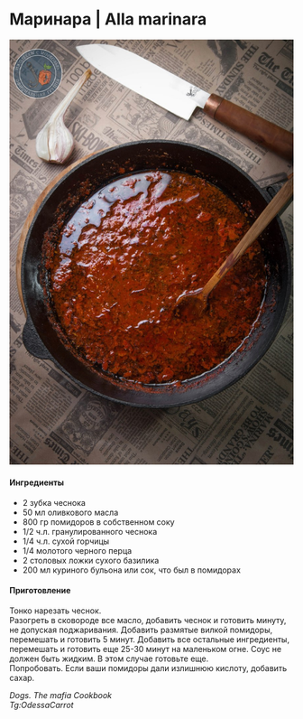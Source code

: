 # Маринара \| Alla marinara

![Маринара](../pics/photo_2019-04-22_16-00-26.jpg)

#### Ингредиенты

* 2 зубка чеснока
* 50 мл оливкового масла
* 800 гр помидоров в собственном соку
* 1/2 ч.л. гранулированного чеснока
* 1/4 ч.л. сухой горчицы
* 1/4 молотого черного перца
* 2 столовых ложки сухого базилика
* 200 мл куриного бульона или сок, что был в помидорах

#### Приготовление

Тонко нарезать чеснок.  
Разогреть в сковороде все масло, добавить чеснок и готовить минуту, не допуская поджаривания. Добавить размятые вилкой помидоры, перемешать и готовить 5 минут. Добавить все остальные ингредиенты, перемешать и готовить еще 25-30 минут на маленьком огне. Соус не должен быть жидким. В этом случае готовьте еще.  
Попробовать. Если ваши помидоры дали излишнюю кислоту, добавить сахар.

*Dogs. The mafia Cookbook*  
*Tg:OdessaCarrot*
